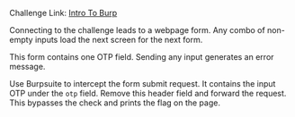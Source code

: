 Challenge Link: [Intro To Burp](https://play.picoctf.org/practice/challenge/419)

Connecting to the challenge leads to a webpage form. Any combo of non-empty inputs load the next screen for the next form.

This form contains one OTP field. Sending any input generates an error message.

Use Burpsuite to intercept the form submit request. It contains the input OTP under the `otp` field. Remove this header field and forward the request.
This bypasses the check and prints the flag on the page.
